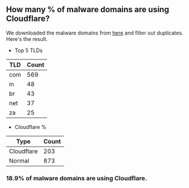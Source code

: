 ## How many % of malware domains are using Cloudflare?


We downloaded the malware domains from [here](https://urlhaus.abuse.ch) and filter out duplicates.
Here's the result.


[//]: # (start replacement)


- Top 5 TLDs

| TLD | Count |
| --- | --- |
| com | 569 |
| in | 48 |
| br | 43 |
| net | 37 |
| za | 25 |


- Cloudflare %

| Type | Count |
| --- | --- |
| Cloudflare | 203 |
| Normal | 873 |


### 18.9% of malware domains are using Cloudflare.